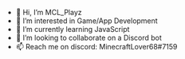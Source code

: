 - 👋 Hi, I’m MCL_Playz
- 👀 I’m interested in Game/App Development
- 🌱 I’m currently learning JavaScript
- 💞️ I’m looking to collaborate on a Discord bot
- 📫 Reach me on discord: MinecraftLover68#7159
